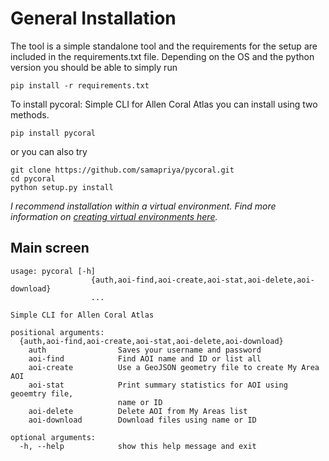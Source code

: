 # General Installation
The tool is a simple standalone tool and the requirements for the setup are included in the requirements.txt file. Depending on the OS and the python version you should be able to simply run

```pip install -r requirements.txt```

To install pycoral: Simple CLI for Allen Coral Atlas you can install using two methods.

```
pip install pycoral
```

or you can also try

```
git clone https://github.com/samapriya/pycoral.git
cd pycoral
python setup.py install
```

*I recommend installation within a virtual environment. Find more information on [creating virtual environments here](https://docs.python.org/3/library/venv.html).*


## Main screen

```
usage: pycoral [-h]
                  {auth,aoi-find,aoi-create,aoi-stat,aoi-delete,aoi-download}
                  ...

Simple CLI for Allen Coral Atlas

positional arguments:
  {auth,aoi-find,aoi-create,aoi-stat,aoi-delete,aoi-download}
    auth                Saves your username and password
    aoi-find            Find AOI name and ID or list all
    aoi-create          Use a GeoJSON geometry file to create My Area AOI
    aoi-stat            Print summary statistics for AOI using geoemtry file,
                        name or ID
    aoi-delete          Delete AOI from My Areas list
    aoi-download        Download files using name or ID

optional arguments:
  -h, --help            show this help message and exit
```
